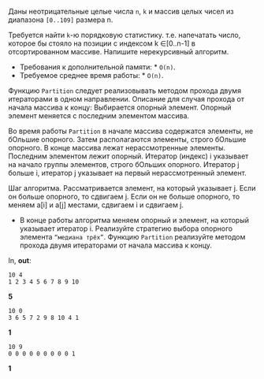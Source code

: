 Даны неотрицательные целые числа `n`, `k` и массив целых чисел из диапазона `[0..109]` размера n.

Требуется найти `k`-ю порядковую статистику. т.е. напечатать число, которое бы стояло на позиции с индексом k ∈[0..n-1] в отсортированном массиве.
Напишите нерекурсивный алгоритм.

* Требования к дополнительной памяти: * `O(n)`.
* Требуемое среднее время работы: * `O(n)`.

Функцию `Partition` следует реализовывать методом прохода двумя итераторами в одном направлении.
Описание для случая прохода от начала массива к концу:
Выбирается опорный элемент.
Опорный элемент меняется с последним элементом массива.

Во время работы `Partition` в начале массива содержатся элементы, не бОльшие опорного. Затем располагаются элементы, строго бОльшие опорного.
В конце массива лежат нерассмотренные элементы. Последним элементом лежит опорный.
Итератор (индекс) i указывает на начало группы элементов, строго бОльших опорного.
Итератор j больше i, итератор j указывает на первый нерассмотренный элемент.

Шаг алгоритма.
    Рассматривается элемент, на который указывает j. Если он больше опорного, то сдвигаем j.
Если он не больше опорного, то меняем a[i] и a[j] местами, сдвигаем i и сдвигаем j.
* В конце работы алгоритма меняем опорный и элемент, на который указывает итератор i.
 Реализуйте стратегию выбора опорного элемента `“медиана трёх”`.
Функцию `Partition` реализуйте методом прохода двумя итераторами от начала массива к концу.


In, **out**:
```
10 4
1 2 3 4 5 6 7 8 9 10
```
**5**
```
10 0
3 6 5 7 2 9 8 10 4 1
```
**1**
```
10 9
0 0 0 0 0 0 0 0 0 1
```
**1**
